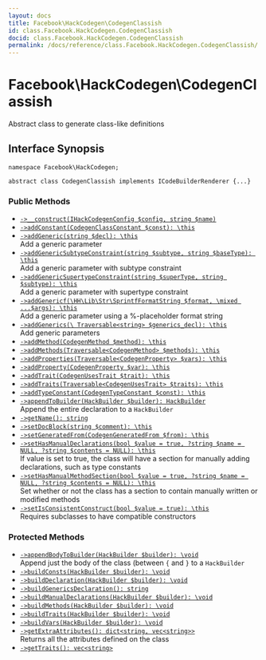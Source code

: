 ```yaml
---
layout: docs
title: Facebook\HackCodegen\CodegenClassish
id: class.Facebook.HackCodegen.CodegenClassish
docid: class.Facebook.HackCodegen.CodegenClassish
permalink: /docs/reference/class.Facebook.HackCodegen.CodegenClassish/
---
```

# Facebook\\HackCodegen\\CodegenClassish




Abstract class to generate class-like definitions




## Interface Synopsis




``` Hack
namespace Facebook\HackCodegen;

abstract class CodegenClassish implements ICodeBuilderRenderer {...}
```




### Public Methods




- [` ->__construct(IHackCodegenConfig $config, string $name) `](<class.Facebook.HackCodegen.CodegenClassish.__construct.md>)
- [` ->addConstant(CodegenClassConstant $const): \this `](<class.Facebook.HackCodegen.CodegenClassish.addConstant.md>)
- [` ->addGeneric(string $decl): \this `](<class.Facebook.HackCodegen.CodegenClassish.addGeneric.md>)\
  Add a generic parameter
- [` ->addGenericSubtypeConstraint(string $subtype, string $baseType): \this `](<class.Facebook.HackCodegen.CodegenClassish.addGenericSubtypeConstraint.md>)\
  Add a generic parameter with subtype constraint
- [` ->addGenericSupertypeConstraint(string $superType, string $subtype): \this `](<class.Facebook.HackCodegen.CodegenClassish.addGenericSupertypeConstraint.md>)\
  Add a generic parameter with supertype constraint
- [` ->addGenericf(\HH\Lib\Str\SprintfFormatString $format, \mixed ...$args): \this `](<class.Facebook.HackCodegen.CodegenClassish.addGenericf.md>)\
  Add a generic parameter using a %-placeholder format string
- [` ->addGenerics(\ Traversable<string> $generics_decl): \this `](<class.Facebook.HackCodegen.CodegenClassish.addGenerics.md>)\
  Add generic parameters
- [` ->addMethod(CodegenMethod $method): \this `](<class.Facebook.HackCodegen.CodegenClassish.addMethod.md>)
- [` ->addMethods(Traversable<CodegenMethod> $methods): \this `](<class.Facebook.HackCodegen.CodegenClassish.addMethods.md>)
- [` ->addProperties(Traversable<CodegenProperty> $vars): \this `](<class.Facebook.HackCodegen.CodegenClassish.addProperties.md>)
- [` ->addProperty(CodegenProperty $var): \this `](<class.Facebook.HackCodegen.CodegenClassish.addProperty.md>)
- [` ->addTrait(CodegenUsesTrait $trait): \this `](<class.Facebook.HackCodegen.CodegenClassish.addTrait.md>)
- [` ->addTraits(Traversable<CodegenUsesTrait> $traits): \this `](<class.Facebook.HackCodegen.CodegenClassish.addTraits.md>)
- [` ->addTypeConstant(CodegenTypeConstant $const): \this `](<class.Facebook.HackCodegen.CodegenClassish.addTypeConstant.md>)
- [` ->appendToBuilder(HackBuilder $builder): HackBuilder `](<class.Facebook.HackCodegen.CodegenClassish.appendToBuilder.md>)\
  Append the entire declaration to a `` HackBuilder ``
- [` ->getName(): string `](<class.Facebook.HackCodegen.CodegenClassish.getName.md>)
- [` ->setDocBlock(string $comment): \this `](<class.Facebook.HackCodegen.CodegenClassish.setDocBlock.md>)
- [` ->setGeneratedFrom(CodegenGeneratedFrom $from): \this `](<class.Facebook.HackCodegen.CodegenClassish.setGeneratedFrom.md>)
- [` ->setHasManualDeclarations(bool $value = true, ?string $name = NULL, ?string $contents = NULL): \this `](<class.Facebook.HackCodegen.CodegenClassish.setHasManualDeclarations.md>)\
  If value is set to true, the class will have a section for manually adding
  declarations, such as type constants
- [` ->setHasManualMethodSection(bool $value = true, ?string $name = NULL, ?string $contents = NULL): \this `](<class.Facebook.HackCodegen.CodegenClassish.setHasManualMethodSection.md>)\
  Set whether or not the class has a section to contain manually written
  or modified methods
- [` ->setIsConsistentConstruct(bool $value = true): \this `](<class.Facebook.HackCodegen.CodegenClassish.setIsConsistentConstruct.md>)\
  Requires subclasses to have compatible constructors







### Protected Methods




+ [` ->appendBodyToBuilder(HackBuilder $builder): \void `](<class.Facebook.HackCodegen.CodegenClassish.appendBodyToBuilder.md>)\
  Append just the body of the class (between `` { `` and ``` } ``` to a
  ```` HackBuilder ````
+ [` ->buildConsts(HackBuilder $builder): \void `](<class.Facebook.HackCodegen.CodegenClassish.buildConsts.md>)
+ [` ->buildDeclaration(HackBuilder $builder): \void `](<class.Facebook.HackCodegen.CodegenClassish.buildDeclaration.md>)
+ [` ->buildGenericsDeclaration(): string `](<class.Facebook.HackCodegen.CodegenClassish.buildGenericsDeclaration.md>)
+ [` ->buildManualDeclarations(HackBuilder $builder): \void `](<class.Facebook.HackCodegen.CodegenClassish.buildManualDeclarations.md>)
+ [` ->buildMethods(HackBuilder $builder): \void `](<class.Facebook.HackCodegen.CodegenClassish.buildMethods.md>)
+ [` ->buildTraits(HackBuilder $builder): \void `](<class.Facebook.HackCodegen.CodegenClassish.buildTraits.md>)
+ [` ->buildVars(HackBuilder $builder): \void `](<class.Facebook.HackCodegen.CodegenClassish.buildVars.md>)
+ [` ->getExtraAttributes(): dict<string, vec<string>> `](<class.Facebook.HackCodegen.CodegenClassish.getExtraAttributes.md>)\
  Returns all the attributes defined on the class
+ [` ->getTraits(): vec<string> `](<class.Facebook.HackCodegen.CodegenClassish.getTraits.md>)